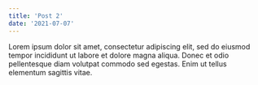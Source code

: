 ```yaml
---
title: 'Post 2'
date: '2021-07-07'
---
```


Lorem ipsum dolor sit amet, consectetur adipiscing elit, sed do eiusmod tempor incididunt ut labore et dolore magna aliqua. Donec et odio pellentesque diam volutpat commodo sed egestas. Enim ut tellus elementum sagittis vitae.
